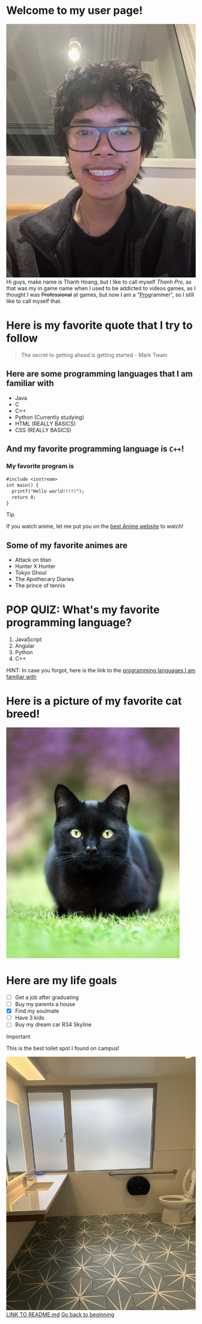# **Welcome to my user page!**
![Me](Thanhpro.jpg)
Hi guys, make name is Thanh Hoang, but I like to call myself *Thanh Pro*, as that was my in game name when I used to be addicted to videos games, as I thought I was ~~Professional~~ at games, but now I am a "<ins>Pro</ins>grammer", so I still like to call myself that.
# Here is my favorite quote that I try to follow
> The secret to getting ahead is getting started - Mark Twain

## Here are some programming languages that I am familiar with
* Java
* C
* C++
* Python (Currently studying)
* HTML   (REALLY BASICS)
* CSS    (REALLY BASICS)

## And my favorite programming language is `C++`!
### My favorite program is
```
#include <iostream>
int main() {
  printf("Hello world!!!!!");
  return 0;
}
```

> [!TIP]
> If you watch anime, let me put you on the [best Anime website](https://hianime.to/) to watch!

## Some of my favorite animes are
* Attack on titan
* Hunter X Hunter
* Tokyo Ghoul
* The Apothecary Diaries
* The prince of tennis


# POP QUIZ: What's my favorite programming language?

1. JavaScript
2. Angular
3. Python
4. C++

HINT: In case you forgot, here is the link to the [programming languages I am familiar with](#here-are-some-programming-languages-that-i-am-familiar-with)

# Here is a picture of my favorite cat breed!
![Here is a picture of my favorite cat breed](BlackCAt.jpg)

# Here are my life goals
- [ ] Get a job after graduating
- [ ] Buy my parents a house
- [x] Find my soulmate
- [ ] Have 3 kids
- [ ] Buy my dream car R34 Skyline

> [!IMPORTANT]
> This is the best toilet spot I found on campus!

![Toilet](WToilet.jpg)
[LINK TO README.md](README.md)
[Go back to beginning](#welcome-to-my-user-page)

